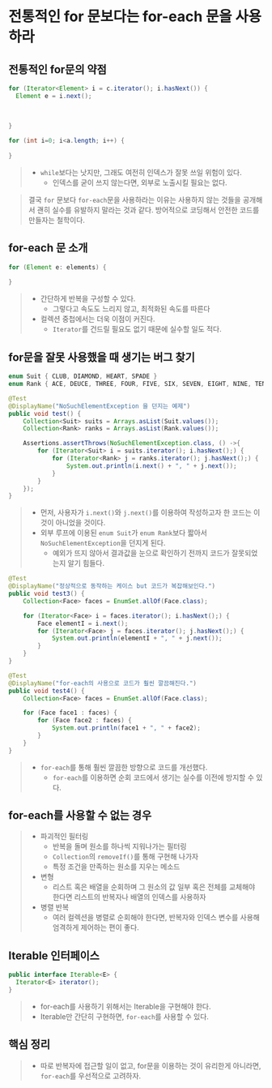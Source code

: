 # 전통적인 for 문보다는 for-each 문을 사용하라

## 전통적인 for문의 약점
```java
for (Iterator<Element> i = c.iterator(); i.hasNext()) {
  Element e = i.next();
  
  
  
}
```

```java
for (int i=0; i<a.length; i++) {
    
}
```
> - `while`보다는 낫지만, 그래도 여전히 인덱스가 잘못 쓰일 위험이 있다.
>   - 인덱스를 굳이 쓰지 않는다면, 외부로 노출시킬 필요는 없다.

> 결국 `for` 문보다 `for-each`문을 사용하라는 이유는 사용하지 않는 것들을 공개해서 괜히 실수를 유발하지 말라는 것과 같다. 방어적으로 코딩해서 안전한 코드를 만들자는 철학이다.

## for-each 문 소개
```java
for (Element e: elements) {
    
}
```
> - 간단하게 반복을 구성할 수 있다.
>   - 그렇다고 속도도 느리지 않고, 최적화된 속도를 따른다
> - 컬렉션 중첩에서는 더욱 이점이 커진다.
>   - `Iterator`를 건드릴 필요도 없기 때문에 실수할 일도 적다.

## for문을 잘못 사용했을 때 생기는 버그 찾기
```java
enum Suit { CLUB, DIAMOND, HEART, SPADE }
enum Rank { ACE, DEUCE, THREE, FOUR, FIVE, SIX, SEVEN, EIGHT, NINE, TEN, JACK, QUEEN, KING }

@Test
@DisplayName("NoSuchElementException 을 던지는 예제")
public void test() {
    Collection<Suit> suits = Arrays.asList(Suit.values());
    Collection<Rank> ranks = Arrays.asList(Rank.values());

    Assertions.assertThrows(NoSuchElementException.class, () ->{
        for (Iterator<Suit> i = suits.iterator(); i.hasNext();) {
            for (Iterator<Rank> j = ranks.iterator(); j.hasNext();) {
                System.out.println(i.next() + ", " + j.next());
            }
        }
    });
}
```
> - 먼저, 사용자가 `i.next()`와 `j.next()`를 이용하여 작성하고자 한 코드는 이것이 아니었을 것이다.
> - 외부 루프에 이용된 `enum Suit`가 `enum Rank`보다 짧아서 `NoSuchElementException`을 던지게 된다.
>   - 예외가 뜨지 않아서 결과값을 눈으로 확인하기 전까지 코드가 잘못되었는지 알기 힘들다.

```java
@Test
@DisplayName("정상적으로 동작하는 케이스 but 코드가 복잡해보인다.")
public void test3() {
    Collection<Face> faces = EnumSet.allOf(Face.class);

    for (Iterator<Face> i = faces.iterator(); i.hasNext();) {
        Face elementI = i.next();
        for (Iterator<Face> j = faces.iterator(); j.hasNext();) {
            System.out.println(elementI + ", " + j.next());
        }
    }
}
```

```java
@Test
@DisplayName("for-each의 사용으로 코드가 훨씬 깔끔해진다.")
public void test4() {
    Collection<Face> faces = EnumSet.allOf(Face.class);

    for (Face face1 : faces) {
        for (Face face2 : faces) {
            System.out.println(face1 + ", " + face2);
        }
    }
}
```
> - `for-each`를 통해 훨씬 깔끔한 방향으로 코드를 개선했다.
>   - `for-each`를 이용하면 순회 코드에서 생기는 실수를 이전에 방지할 수 있다.

## for-each를 사용할 수 없는 경우
> - 파괴적인 필터링
>   - 반복을 돌며 원소를 하나씩 지워나가는 필터링
>   - `Collection`의 `removeIf()`를 통해 구현해 나가자
>   - 특정 조건을 만족하는 원소를 지우는 메소드
> - 변형
>   - 리스트 혹은 배열을 순회하며 그 원소의 값 일부 혹은 전체를 교체해야 한다면 리스트의 반복자나 배열의 인덱스를 사용하자
> - 병렬 반복
>   - 여러 컬렉션을 병렬로 순회해야 한다면, 반복자와 인덱스 변수를 사용해 엄격하게 제어하는 편이 좋다.

## Iterable 인터페이스
```java
public interface Iterable<E> {
  Iterator<E> iterator();
}
```
> - for-each를 사용하기 위해서는 Iterable을 구현해야 한다.
> - Iterable만 간단히 구현하면, `for-each`를 사용할 수 있다.

## 핵심 정리
> - 따로 반복자에 접근할 일이 없고, for문을 이용하는 것이 유리한게 아니라면, `for-each`를 우선적으로 고려하자.